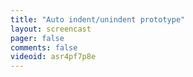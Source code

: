 ```yaml
---
title: "Auto indent/unindent prototype"
layout: screencast 
pager: false
comments: false
videoid: asr4pf7p8e
---
```

